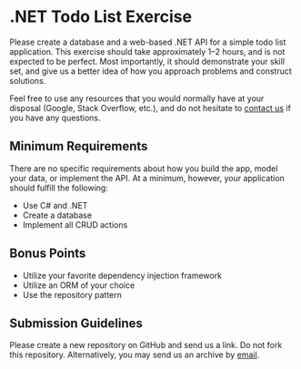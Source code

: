 # .NET Todo List Exercise

Please create a database and a web-based .NET API for a simple todo list application. This exercise should take approximately 1&ndash;2 hours, and is not expected to be perfect. Most importantly, it should demonstrate your skill set, and give us a better idea of how you approach problems and construct solutions.

Feel free to use any resources that you would normally have at your disposal (Google, Stack Overflow, etc.), and do not hesitate to [contact us](mailto:developer@hellotonic.com) if you have any questions.

## Minimum Requirements

There are no specific requirements about how you build the app, model your data, or implement the API. At a minimum, however, your application should fulfill the following:

* Use C# and .NET
* Create a database
* Implement all CRUD actions

## Bonus Points

* Utilize your favorite dependency injection framework
* Utilize an ORM of your choice
* Use the repository pattern

## Submission Guidelines

Please create a new repository on GitHub and send us a link. Do not fork this repository. Alternatively, you may send us an archive by [email](mailto:developer@hellotonic.com).
